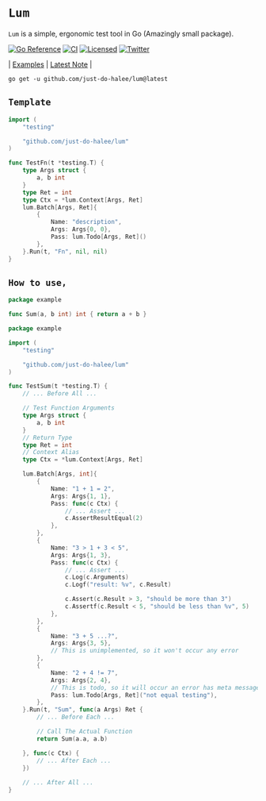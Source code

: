 
# **`Lum`**

`Lum` is a simple, ergonomic test tool in Go (Amazingly small package).

[![Go Reference](https://pkg.go.dev/badge/github.com/just-do-halee/lum.svg)](https://pkg.go.dev/github.com/just-do-halee/lum)
[![CI][ci-badge]][ci-url]
[![Licensed][license-badge]][license-url]
[![Twitter][twitter-badge]][twitter-url]

[ci-badge]: https://github.com/just-do-halee/lum/actions/workflows/ci.yml/badge.svg
[license-badge]: https://img.shields.io/github/license/just-do-halee/lum?labelColor=383636
[twitter-badge]: https://img.shields.io/twitter/follow/do_halee?style=flat&logo=twitter&color=4a4646&labelColor=333131&label=just-do-halee
[ci-url]: https://github.com/just-do-halee/lum/actions
[twitter-url]: https://twitter.com/do_halee
[license-url]: https://github.com/just-do-halee/lum

| [Examples](./examples/) | [Latest Note](./CHANGELOG.md) |

```shell
go get -u github.com/just-do-halee/lum@latest
```

## **`Template`**

```go
import (
    "testing"

    "github.com/just-do-halee/lum"
)

func TestFn(t *testing.T) {
    type Args struct {
        a, b int
    }
    type Ret = int
    type Ctx = *lum.Context[Args, Ret]
    lum.Batch[Args, Ret]{
        {
            Name: "description",
            Args: Args{0, 0},
            Pass: lum.Todo[Args, Ret]()
        },
    }.Run(t, "Fn", nil, nil)
}
```

## **`How to use,`**

```go
package example

func Sum(a, b int) int { return a + b }
```

```go
package example

import (
    "testing"

    "github.com/just-do-halee/lum"
)

func TestSum(t *testing.T) {
    // ... Before All ...

    // Test Function Arguments
    type Args struct {
        a, b int
    }
    // Return Type
    type Ret = int 
    // Context Alias
    type Ctx = *lum.Context[Args, Ret]

    lum.Batch[Args, int]{
        {
            Name: "1 + 1 = 2",
            Args: Args{1, 1},
            Pass: func(c Ctx) {
                // ... Assert ...
                c.AssertResultEqual(2)
            },
        },
        {
            Name: "3 > 1 + 3 < 5",
            Args: Args{1, 3},
            Pass: func(c Ctx) {
                // ... Assert ...
                c.Log(c.Arguments)
                c.Logf("result: %v", c.Result)

                c.Assert(c.Result > 3, "should be more than 3")
                c.Assertf(c.Result < 5, "should be less than %v", 5)
            },
        },
        {
            Name: "3 + 5 ...?",
            Args: Args{3, 5},
            // This is unimplemented, so it won't occur any error
        },
        {
            Name: "2 + 4 != 7",
            Args: Args{2, 4},
            // This is todo, so it will occur an error has meta message
            Pass: lum.Todo[Args, Ret]("not equal testing"),
        },
    }.Run(t, "Sum", func(a Args) Ret {
        // ... Before Each ...

        // Call The Actual Function
        return Sum(a.a, a.b)

    }, func(c Ctx) {
        // ... After Each ...
    })
    
    // ... After All ...
}
```

